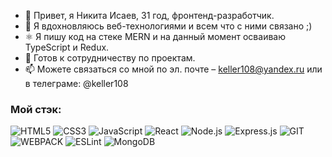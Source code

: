 - 👋  Привет, я Никита Исаев, 31 год, фронтенд-разработчик.
- 👀  Я вдохновляюсь веб-технологиями и всем что с ними связано ;)
- ⚛  Я пишу код на стеке MERN и на данный момент осваиваю TypeScript и Redux.
- 🤝  Готов к сотрудничеству по проектам.
- 📫  Можете связаться со мной по эл. почте – keller108@yandex.ru или в телеграме: @keller108

### Мой стэк:

![HTML5](https://img.shields.io/badge/-HTML5-000?&logo=HTML5)
![CSS3](https://img.shields.io/badge/-CSS3-000?&logo=CSS3)
![JavaScript](https://img.shields.io/badge/-JavaScript-000?&logo=JavaScript)
![React](https://img.shields.io/badge/-React-000?&logo=React)
![Node.js](https://img.shields.io/badge/-Node.js-000?&logo=node.js)
![Express.js](https://img.shields.io/badge/-Express-000?logo=express)
![GIT](https://img.shields.io/badge/-GIT-000?&logo=GIT)
![WEBPACK](https://img.shields.io/badge/-WEBPACK-000?&logo=WEBPACK)
![ESLint](https://img.shields.io/badge/-ESLint-000?&logo=ESLint)
![MongoDB](https://img.shields.io/badge/-MongoDB-000?&logo=MongoDB)

<!-- [![Anurag's GitHub stats](https://github-readme-stats.vercel.app/api?username=Keller108)](https://github.com/anuraghazra/github-readme-stats) -->
